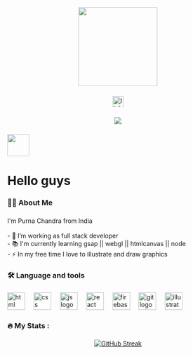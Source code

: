 <div align="center">
  <img height="180" src="https://user-images.githubusercontent.com/74038190/271839856-3b4607a1-1cc6-41f1-926f-892ae880e7a5.gif"  />
  
</div>

###

<div align="center">
  <img src="https://img.shields.io/static/v1?message=LinkedIn&logo=linkedin&label=&color=0077B5&logoColor=white&labelColor=&style=for-the-badge" height="25" alt="linkedin logo"  />
 
</div>

###

<div align="center">
  <img src="https://visitor-badge.laobi.icu/badge?page_id=purna-dev&"  />
</div>

###
<img align="center" height="50" src="https://user-images.githubusercontent.com/74038190/214644152-52f47eb3-5e31-4f47-8758-05c9468d5596.gif" />
<h1>Hello guys</h1>

###

<h3 align="left">👩‍💻  About Me</h3>

###

<p align="left">I'm Purna Chandra from India<br><br>- 🔭 I’m working as full stack developer<br>- 📚 I'm currently learning gsap || webgl || htmlcanvas || node<br>- ⚡ In my free time I love to illustrate and draw graphics</p>

###

<h3 align="left">🛠 Language and tools</h3>

###

<div align="left">
  <img src="https://cdn.jsdelivr.net/gh/devicons/devicon/icons/html5/html5-original.svg" height="40" alt="html logo"  />                  
  <img width="12" />
  <img src="https://cdn.jsdelivr.net/gh/devicons/devicon/icons/css3/css3-original.svg" height="40" alt="css logo"  />
  <img width="12" />
  <img src="https://cdn.jsdelivr.net/gh/devicons/devicon/icons/javascript/javascript-original.svg" height="40" alt="js logo"  />
  <img width="12" />
  <img src="https://cdn.jsdelivr.net/gh/devicons/devicon/icons/react/react-original.svg" height="40" alt="react logo"  />
  <img width="12" />
  <img src="https://cdn.jsdelivr.net/gh/devicons/devicon/icons/firebase/firebase-plain-wordmark.svg" height="40" alt="firebase logo"  />
<!--   <img width="12" />
  <img src="https://cdn.jsdelivr.net/gh/devicons/devicon/icons/amazonwebservices/amazonwebservices-original.svg" height="40" alt="amazonwebservices logo"  />
  <img width="12" />
  <img src="https://cdn.jsdelivr.net/gh/devicons/devicon/icons/circleci/circleci-plain.svg" height="40" alt="circleci logo"  /> -->
  <img width="12" />
  <img src="https://cdn.jsdelivr.net/gh/devicons/devicon/icons/git/git-original.svg" height="40" alt="git logo"  />
  <img width="12" />
  <img src="https://cdn.jsdelivr.net/gh/devicons/devicon/icons/illustrator/illustrator-plain.svg" height="40" alt="illustratot logo"  />
</div>

###

<h3 align="left">🔥   My Stats :</h3>

###

<div align="center">
<!--   <img src="https://streak-stats.demolab.com?user=purna-dev&locale=en&mode=daily&theme=dark&hide_border=false&border_radius=5&order=3" height="220" alt="streak graph"  /> -->
<!--   [![GitHub Streak](https://streak-stats.demolab.com?user=purna-dev&theme=nightowl&hide_border=true&background=EB545400)](https://git.io/streak-stats) -->

<a href="https://github.com/purna-dev?tab=repositories"><img src="https://streak-stats.demolab.com?user=purna-dev&theme=nightowl&hide_border=true&background=EB545400" alt="GitHub Streak" /></a>
  
</div>

###

